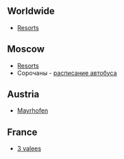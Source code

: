 ## Worldwide

* [Resorts](http://www.skiresorts-test.com/)

## Moscow

* [Resorts](http://onboard.ru/placeitems)
* Сорочаны - [расписание автобуса](http://www.mostransavto.ru/?page=rasp&code=86&ak=6&n=42)

## Austria

* [Mayrhofen](http://www.mayrhofen.at/en/101008/101010/101015/ski-area.html)

## France

* [3 valees](http://www.les3vallees.com/)
